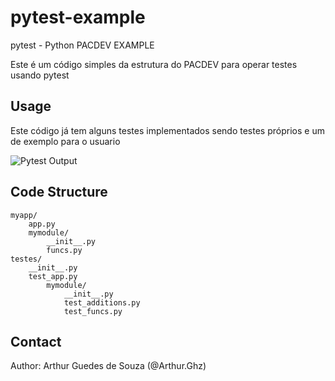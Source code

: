# pytest-example
pytest - Python PACDEV EXAMPLE

Este é um código simples da estrutura do PACDEV para operar testes usando pytest



## Usage

Este código já tem alguns testes implementados sendo testes próprios e um de exemplo para o usuario



![Pytest Output](https://github.com/ptracesecurity/pytest-example/blob/media/pytest_output.png)


## Code Structure

```
myapp/
    app.py
    mymodule/
        __init__.py
        funcs.py
testes/
    __init__.py
    test_app.py
        mymodule/
            __init__.py
            test_additions.py
            test_funcs.py
```

## Contact

Author: Arthur Guedes de Souza (@Arthur.Ghz)